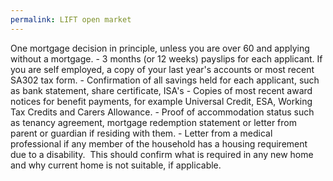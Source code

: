 ```yaml
---
permalink: LIFT open market
---
```

One mortgage decision in principle, unless you are over 60 and applying without a mortgage.
		- 3 months (or 12 weeks) payslips for each applicant. If you are self employed, a copy of your last year's accounts or most recent SA302 tax form.
		- Confirmation of all savings held for each applicant, such as bank statement, share certificate, ISA's
		- Copies of most recent award notices for benefit payments, for example Universal Credit, ESA, Working Tax Credits and Carers Allowance.
		- Proof of accommodation status such as tenancy agreement, mortgage redemption statement or letter from parent or guardian if residing with them.
		- Letter from a medical professional if any member of the household has a housing requirement due to a disability.  This should confirm what is required in any new home and why current home is not suitable, if applicable.
